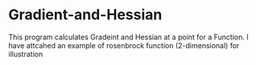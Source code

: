 # Gradient-and-Hessian
This program calculates Gradeint and Hessian at a point for a Function. I have attcahed an example of rosenbrock function (2-dimensional) for illustration
